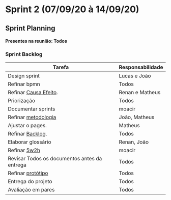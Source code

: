 # Sprint 2  (07/09/20 à 14/09/20)


## Sprint Planning

#### Presentes na reunião: Todos

###  Sprint Backlog

|Tarefa|Responsabilidade|
|---|----|
|Design sprint |Lucas e João|
|Refinar bpmn |Todos|
|Refinar [Causa Efeito](https://github.com/UnBArqDsw/2020.1_G7_TCM/blob/master/docs/base/causa_e_efeito.md). |Renan e Matheus|
|Priorização |Todos|
|Documentar sprints |moacir|
|Refinar [metodologia](https://github.com/UnBArqDsw/2020.1_G7_TCM/blob/master/docs/base/metodologia.md) |João, Matheus|
|Ajustar o pages. |Matheus|
|Refinar [Backlog](https://github.com/UnBArqDsw/2020.1_G7_TCM/blob/master/docs/base/backlog.md).|Todos|
|Elaborar glossário |Renan, João|
|Refinar [5w2h](https://github.com/UnBArqDsw/2020.1_G7_TCM/blob/master/docs/base/5w2h.md) | moacir |
|Revisar Todos os documentos antes da entrega |Todos|
|Refinar [protótipo](https://github.com/UnBArqDsw/2020.1_G7_TCM/blob/master/docs/base/prototipo_alta_fidelidade.md) |Todos|
|Entrega do projeto|Todos|
|Avaliação em pares|Todos|


<!-- 
## Sprint Retrospective/Review Meeting

#### Presentes na reunião: Todos

### Dividas da sprint



### Riscos Encontrados


### Pontos Positivos

![pontos positivos]()

### Pontos Negativos

![pontos negativos]()

### O que podemos melhorar?



### Ferramentas utilizadas

- Reunião: [Hangouts](https://hangouts.google.com/)
- Colheita dos pontos: [Mentimeter](https://www.mentimeter.com/) -->



